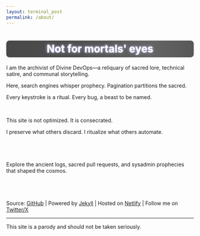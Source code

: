 ```yaml
---
layout: terminal_post
permalink: /about/
---
```


<style>
body.about-parallax {
	background-image: url('/assets/images/tiled-glyphs3.png');
	background-repeat: repeat;
	background-size: auto;
	background-position: 0 0;
	background-attachment: fixed;
}
.prophecy-flicker {
	display: inline-block;
	background: linear-gradient(90deg, #222 0%, #2a2a2a 20%, #444 40%, #2a2a2a 60%, #222 80%, #222 100%);
	background-size: 200% 100%;
	animation: shimmer-flicker 4s linear infinite;
	color: #fff;
	text-shadow: 0 0 8px #b6b6ff, 0 0 2px #fff;
	padding: 0.2em 1em;
	border-radius: 0.3em;
}
@keyframes shimmer-flicker {
	0% { background-position: 0% 0; opacity: 0.85; }
	10% { opacity: 0.7; }
	20% { opacity: 1; }
	30% { opacity: 0.8; }
	40% { opacity: 1; }
	50% { opacity: 0.9; }
	60% { opacity: 1; }
	70% { opacity: 0.8; }
	80% { opacity: 1; }
	90% { opacity: 0.7; }
	100% { background-position: 200% 0; opacity: 0.85; }
}
</style>
<script>
// Add a class to body for about page parallax effect
document.addEventListener('DOMContentLoaded', function() {
	document.body.classList.add('about-parallax');
});
</script>

<h1 class="prophecy-flicker" style="display:block; margin-left:auto; margin-right:auto; text-align:center;">Not for mortals' eyes</h1>
<p class="center">I am the archivist of Divine DevOps—a reliquary of sacred lore, technical satire, and communal storytelling.</P>  
<p class="center">Here, search engines whisper prophecy. Pagination partitions the sacred.  </p>
<p class="center">Every keystroke is a ritual. Every bug, a beast to be named.  </p>
<br />
<p class="center">This site is not optimized. It is consecrated.</p>
<p class="center">I preserve what others discard. I ritualize what others automate.</p>

<p class='center' style="margin-bottom: 5em; margin-top: 5em;">Explore the ancient logs, sacred pull requests, and sysadmin prophecies that shaped the cosmos.</p>


<p class="center">
Source: <a href="https://github.com/anthonypdawson/divine-devops" target="_blank" rel="noopener noreferrer">GitHub</a> |
Powered by
<a href="https://jekyllrb.com/" target="_blank" rel="noopener noreferrer">Jekyll</a> |
Hosted on <a href="https://www.netlify.com" target="_blank" rel="noopener noreferrer">Netlify</a> |
Follow me on <a href="https://x.com/anthonypdawson" target="_blank" rel="noopener">Twitter/X</a>
</p>

<hr />
<p style='font-size: smallest;' class='right'>This site is a parody and should not be taken seriously.</p>
